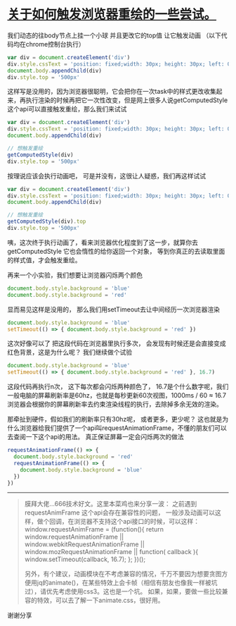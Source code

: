 # [关于如何触发浏览器重绘的一些尝试。](https://github.com/sl1673495/blogs/issues/12)

我们动态的往body节点上挂一个小球 并且更改它的top值 让它触发动画
（以下代码均在chrome控制台执行）
```js
var div = document.createElement('div')
div.style.cssText = 'position: fixed;width: 30px; height: 30px; left: 0; top: 0; background: red;transition: all 1s'
document.body.appendChild(div)
div.style.top = '500px'
```

这样写是没用的，因为浏览器很聪明，它会把你在一次task中的样式更改收集起来，再执行渲染的时候再把它一次性改变，但是网上很多人说getComputedStyle这个api可以直接触发重绘，那么我们来试试

```js
var div = document.createElement('div')
div.style.cssText = 'position: fixed;width: 30px; height: 30px; left: 0; top: 0; background: red;transition: all 1s'
document.body.appendChild(div)

// 想触发重绘
getComputedStyle(div)
div.style.top = '500px'
```

按理说应该会执行动画吧， 可是并没有，这很让人疑惑，我们再这样试试

```js
var div = document.createElement('div')
div.style.cssText = 'position: fixed;width: 30px; height: 30px; left: 0; top: 0; background: red;transition: all 1s'
document.body.appendChild(div)

// 想触发重绘
getComputedStyle(div).top
div.style.top = '500px'
```

咦，这次终于执行动画了，看来浏览器优化程度到了这一步，就算你去getComputedStyle 它也会惰性的给你返回一个对象， 等到你真正的去读取里面的样式值，才会触发重绘。




再来一个小实验，我们想要让浏览器闪烁两个颜色
```js
document.body.style.background = 'blue'
document.body.style.background = 'red'
```
显而易见这样是没用的， 那么我们用setTimeout去让中间经历一次浏览器渲染
```js
document.body.style.background = 'blue'
setTimeout(() => { document.body.style.background = 'red' })
```
这次好像可以了 把这段代码在浏览器里执行多次， 会发现有时候还是会直接变成红色背景，这是为什么呢？ 我们继续做个试验

```js
document.body.style.background = 'blue'
setTimeout(() => { document.body.style.background = 'red' }, 16.7)
```
这段代码再执行n次， 这下每次都会闪烁两种颜色了， 16.7是个什么数字呢，我们一般电脑的屏幕刷新率是60hz，也就是每秒更新60次视图，1000ms / 60 ≈ 16.7 浏览器会根据你的屏幕刷新率去约束渲染线程的执行，去除掉多余无效的渲染。

那牵扯到硬件，假如我们的刷新率只有30hz呢， 或者更多，更少呢？
这也就是为什么浏览器给我们提供了一个api叫requestAnimationFrame，不懂的朋友们可以去查阅一下这个api的用法。
真正保证屏幕一定会闪烁两次的做法
```js
requestAnimationFrame(() => {
  document.body.style.background = 'red' 
  requestAnimationFrame(() => {
    document.body.style.background = 'blue'
  })
})
```

---

> 膜拜大佬...666技术好文。这里本菜鸡也来分享一波：
> 之前遇到requestAnimFrame 这个api会存在兼容性的问题，
> 一般涉及动画可以这样，做个回调，在浏览器不支持这个api接口的时候，可以这样：
> window.requestAnimFrame = (function(){
> return window.requestAnimationFrame ||
> window.webkitRequestAnimationFrame ||
> window.mozRequestAnimationFrame ||
> function( callback ){
> window.setTimeout(callback, 16.7);
> };
> })();
> 
> 另外，有个建议，动画模块在不考虑兼容的情况，千万不要因为想要贪图方便用jq的animate()，在某些特效上会卡帧（相信有朋友也像我一样被坑过），请优先考虑使用css3。这也是一个坑。
> 如果，如果，要做一些比较兼容的特效，可以去了解一下animate.css，很好用。

谢谢分享